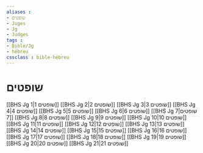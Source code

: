 ```yaml
---
aliases : 
- שופטים
- Juges
- Jg
- Judges
tags : 
- Bible/Jg
- hébreu
cssclass : bible-hébreu
---
```


# שופטים

[[BHS Jg 1|שופטים 1]]
[[BHS Jg 2|שופטים 2]]
[[BHS Jg 3|שופטים 3]]
[[BHS Jg 4|שופטים 4]]
[[BHS Jg 5|שופטים 5]]
[[BHS Jg 6|שופטים 6]]
[[BHS Jg 7|שופטים 7]]
[[BHS Jg 8|שופטים 8]]
[[BHS Jg 9|שופטים 9]]
[[BHS Jg 10|שופטים 10]]
[[BHS Jg 11|שופטים 11]]
[[BHS Jg 12|שופטים 12]]
[[BHS Jg 13|שופטים 13]]
[[BHS Jg 14|שופטים 14]]
[[BHS Jg 15|שופטים 15]]
[[BHS Jg 16|שופטים 16]]
[[BHS Jg 17|שופטים 17]]
[[BHS Jg 18|שופטים 18]]
[[BHS Jg 19|שופטים 19]]
[[BHS Jg 20|שופטים 20]]
[[BHS Jg 21|שופטים 21]]
